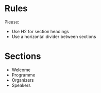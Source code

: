 # Rules

Please:
- Use H2 for section headings
- Use a horizontal divider between sections


# Sections

- Welcome
- Programme
- Organizers
- Speakers
